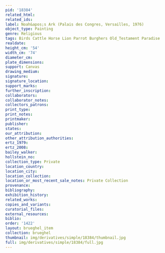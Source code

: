 ```yaml
---
pid: '18384'
related_html: 
related_ids: 
label: Noah&apos;s Ark (Palais des Congres, Versailles, 1976)
object_type: Painting
genre: Religious
tags: Birds Cattle Horse Lion Parrot Burghers Old_Testament Paradise
realdate: 
height_cm: '54'
width_cm: '74'
diameter_cm: 
plate_dimensions: 
support: Canvas
drawing_medium: 
signature: 
signature_location: 
support_marks: 
further_inscription: 
collaborators: 
collaborator_notes: 
collectors_patrons: 
print_type: 
print_notes: 
printmaker: 
publisher: 
states: 
our_attribution: 
other_attribution_authorities: 
ertz_1979: 
ertz_2008: 
bailey_walker: 
hollstein_no: 
collection_type: Private
location_country: 
location_city: 
location_collection: 
location_or_most_recent_sale_notes: Private Collection
provenance: 
bibliography: 
exhibition_history: 
related_works: 
copies_and_variants: 
curatorial_files: 
external_resources: 
biblio: 
order: '1422'
layout: brueghel_item
collection: brueghel
thumbnail: img/derivatives/simple/18384/thumbnail.jpg
full: img/derivatives/simple/18384/full.jpg
---
```

